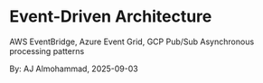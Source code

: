 # Event-Driven Architecture

AWS EventBridge, Azure Event Grid, GCP Pub/Sub
Asynchronous processing patterns


By: AJ Almohammad, 2025-09-03
